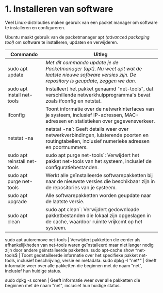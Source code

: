 # 1. Installeren van software
Veel Linux-distributies maken gebruik van een packet manager om software te installeren en configureren.

Ubuntu maakt gebruik van de packetmanager apt _(advanced packaging tool)_ om software te installeren, updaten en verwijderen.

Commando | Uitleg
--- | ---
sudo apt update | _Met dit commando update je de Packetmanager (apt). Nu weet apt wat de laatste nieuwe software versies zijn. De repository is geupdate, zeggen we dan._
sudo apt install net-tools | Installeert het pakket genaamd "net-tools", dat verschillende netwerkhulpprogramma's bevat zoals ifconfig en netstat.
ifconfig | Toont informatie over de netwerkinterfaces van je systeem, inclusief IP-adressen, MAC-adressen en statistieken over gegevensverkeer.
netstat -na | netstat -na`: Geeft details weer over netwerkverbindingen, luisterende poorten en routingtabellen, inclusief numerieke adressen en poortnummers.
sudo apt reinstall net-tools |sudo apt purge net-tools`: Verwijdert het pakket net-tools van het systeem, inclusief de configuratiebestanden.
sudo apt purge net-tools |Werkt alle geïnstalleerde softwarepakketten bij naar de nieuwste versies die beschikbaar zijn in de repositories van je systeem.
sudo apt upgrade | Alle softwarepakketten worden geupdate naar de laatste versie.
sudo apt clean | sudo apt clean`: Verwijdert gedownloade pakketbestanden die lokaal zijn opgeslagen in de cache, waardoor ruimte vrijkomt op het systeem.

sudo apt autoremove net-tools | Verwijdert pakketten die eerder als afhankelijkheden van net-tools waren geïnstalleerd maar niet langer nodig zijn door andere geïnstalleerde pakketten.
sudo apt-cache show ^net-tools$ | Toont gedetailleerde informatie over het specifieke pakket net-tools, inclusief beschrijving, versie en metadata.
sudo dpkg -l "net*" |  Geeft informatie weer over alle pakketten die beginnen met de naam "net", inclusief hun huidige status.

sudo dpkg -s screen |  Geeft informatie weer over alle pakketten die beginnen met de naam "net", inclusief hun huidige status.

